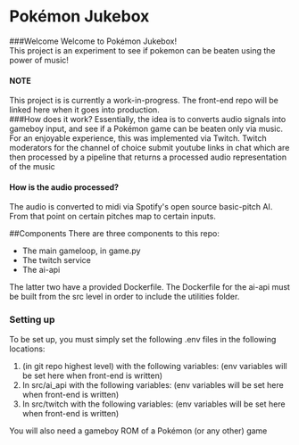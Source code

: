# Pokémon Jukebox  
###Welcome
Welcome to Pokémon Jukebox!  
This project is an experiment to see if pokemon can be beaten using the power of music!

#### NOTE
This project is is currently a work-in-progress. The front-end repo
will be linked here when it goes into production.  
###How does it work?
Essentially, the idea is to converts audio signals into 
gameboy input, and see if a Pokémon game can be beaten
only via music.
For an enjoyable experience, this was implemented via Twitch.
Twitch moderators for the channel of choice submit youtube links in chat which
are then processed by a pipeline that returns a processed
audio representation of the music  
#### How is the audio processed?
The audio is converted to midi via Spotify's open source basic-pitch
AI. From that point on certain pitches map to certain inputs.
  
##Components
There are three components to this repo:
- The main gameloop, in game.py
- The twitch service
- The ai-api 

The latter two have a provided Dockerfile. The Dockerfile for the ai-api
must be built from the src level in order to include the utilities folder.

### Setting up
To be set up, you must simply set the following .env files in the following locations:
1. (in git repo highest level) with the following variables:
(env variables will be set here when front-end is written)
2. In src/ai_api with the following variables:
(env variables will be set here when front-end is written)
3. In src/twitch with the following variables:
(env variables will be set here when front-end is written)

You will also need a gameboy ROM of a Pokémon (or any other) game

